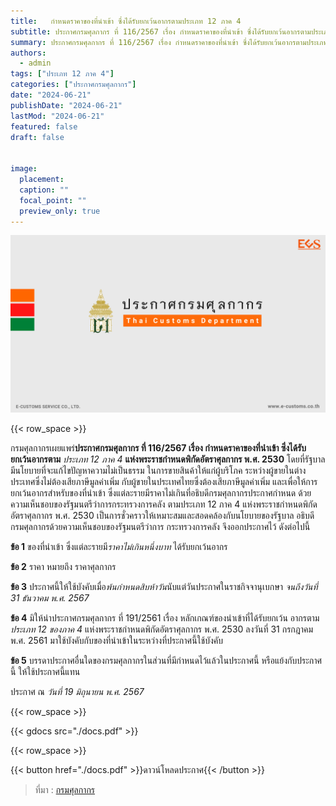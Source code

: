 ```yaml
---
title: 	 กำหนดราคาของที่นำเข้า ซึ่งได้รับยกเว้นอากรตามประเภท 12 ภาค 4
subtitle: ประกาศกรมศุลกากร ที่ 116/2567 เรื่อง กำหนดราคาของที่นำเข้า ซึ่งได้รับยกเว้นอากรตามประเภท 12 ภาค 4 แห่งพระราชกำหนดพิกัดอัตราศุลกากร พ.ศ. 2530
summary: ประกาศกรมศุลกากร ที่ 116/2567 เรื่อง กำหนดราคาของที่นำเข้า ซึ่งได้รับยกเว้นอากรตามประเภท 12 ภาค 4 แห่งพระราชกำหนดพิกัดอัตราศุลกากร พ.ศ. 2530
authors:
  - admin
tags: ["ประเภท 12 ภาค 4"]
categories: ["ประกาศกรมศุลกากร"]
date: "2024-06-21"
publishDate: "2024-06-21"
lastMod: "2024-06-21"
featured: false
draft: false


image:
  placement:
  caption: ""
  focal_point: ""
  preview_only: true
---
```


![](featured.png)

{{< row_space >}}


กรมศุลกากรเผยแพร่**ประกาศกรมศุลกากร ที่ 116/2567 เรื่อง กำหนดราคาของที่นำเข้า ซึ่งได้รับยกเว้นอากรตาม** *ประเภท 12 ภาค 4* **แห่งพระราชกำหนดพิกัดอัตราศุลกากร พ.ศ. 2530**  โดยที่รัฐบาลมีนโยบายที่จะแก้ไขปัญหาความไม่เป็นธรรม ในการขายสินค้าให้แก่ผู้บริโภค ระหว่างผู้ขายในต่างประเทศซึ่งไม่ต้องเสียภาษีมูลค่าเพิ่ม กับผู้ขายในประเทศไทยซึ่งต้องเสียภาษีมูลค่าเพิ่ม และเพื่อให้การยกเว้นอากรสำหรับของที่นำเข้า ซึ่งแต่ละรายมีราคาไม่เกินที่อธิบดีกรมศุลกากรประกาศกำหนด ด้วยความเห็นชอบของรัฐมนตรีว่าการกระทรวงการคลัง ตามประเภท 12 ภาค 4 แห่งพระราชกำหนดพิกัด อัตราศุลกากร พ.ศ. 2530 เป็นการชั่วคราวให้เหมาะสมและสอดคล้องกับนโยบายของรัฐบาล อธิบดีกรมศุลกากรด้วยความเห็นชอบของรัฐมนตรีว่าการ กระทรวงการคลัง จึงออกประกาศไว้ ดังต่อไปนี้

**ข้อ 1** ของที่นำเข้า ซึ่งแต่ละรายมี*ราคาไม่เกินหนึ่งบาท* ได้รับยกเว้นอากร  

**ข้อ 2** ราคา หมายถึง ราคาศุลกากร  

**ข้อ 3** ประกาศนี้ให้ใช้บังคับเมื่อ*พ้นกำหนดสิบห้าวัน*นับแต่วันประกาศในราชกิจจานุเบกษา *จนถึงวันที่ 31 ธันวาคม พ.ศ. 2567*  

**ข้อ 4** มิให้นำประกาศกรมศุลกากร ที่ 191/2561 เรื่อง หลักเกณฑ์ของนำเข้าที่ได้รับยกเว้น อากรตาม*ประเภท 12 ของภาค 4* แห่งพระราชกำหนดพิกัดอัตราศุลกากร พ.ศ. 2530 ลงวันที่ 31 กรกฎาคม พ.ศ. 2561 มาใช้บังคับกับของที่นำเข้าในระหว่างที่ประกาศนี้ใช้บังคับ  


**ข้อ 5** บรรดาประกาศอื่นใดของกรมศุลกากรในส่วนที่มีกำหนดไว้แล้วในประกาศนี้ หรือแย้งกับประกาศนี้ ให้ใช้ประกาศนี้แทน  

ประกาศ ณ *วันที่ 19 มิถุนายน พ.ศ. 2567*





{{< row_space >}}

{{< gdocs src="./docs.pdf" >}}

{{< row_space >}}



{{< button href="./docs.pdf" >}}ดาวน์โหลดประกาศ{{< /button >}}  


> ที่มา : [กรมศุลกากร](https://www.customs.go.th/cont_strc_download_with_docno_date.php?lang=th&top_menu=menu_homepage&current_id=14232a324146505f4b464b48464b4b)
